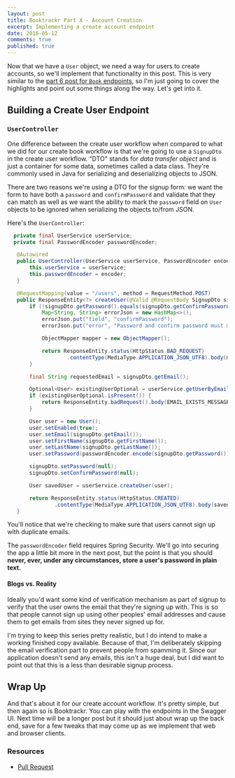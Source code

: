 ```yaml
---
layout: post
title: Booktrackr Part X - Account Creation
excerpt: Implementing a create account endpoint
date: 2016-05-12
comments: true
published: true
---
```


Now that we have a `User` object, we need a way for users to create accounts, so we'll implement that functionality in this post. This is very similar to the [part 6 post for `Book` endpoints](https://ryanpmartz.com/booktrackr-part-06-book-endpoints), so I'm just going to cover the highlights and point out some things along the way. Let's get into it.

## Building a Create User Endpoint

### `UserController`

One difference between the create user workflow when compared to what we did for our create book workflow is that we're going to use a `SignupDto` in the create user workflow. "DTO" stands for _data transfer object_ and is just a container for some data, sometimes called a data class. They're commonly used in Java for serializing and deserializing objects to JSON.

There are two reasons we're using a DTO for the signup form:  we want the form to have both a `password` and `confirmPassword` and validate that they can match as well as we want the ability to mark the `password` field on `User` objects to be ignored when serializing the objects to/from JSON.

Here's the `UserController`:

```java
  private final UserService userService;
  private final PasswordEncoder passwordEncoder;

   @Autowired
   public UserController(UserService userService, PasswordEncoder encoder) {
       this.userService = userService;
       this.passwordEncoder = encoder;
   }

   @RequestMapping(value = "/users", method = RequestMethod.POST)
   public ResponseEntity<?> createUser(@Valid @RequestBody SignupDto signupDto) throws JsonProcessingException {
       if (!signupDto.getPassword().equals(signupDto.getConfirmPassword())) {
           Map<String, String> errorJson = new HashMap<>();
           errorJson.put("field", "confirmPassword");
           errorJson.put("error", "Password and confirm password must match");

           ObjectMapper mapper = new ObjectMapper();

           return ResponseEntity.status(HttpStatus.BAD_REQUEST)
                   .contentType(MediaType.APPLICATION_JSON_UTF8).body(mapper.writeValueAsString(errorJson));
       }

       final String requestedEmail = signupDto.getEmail();

       Optional<User> existingUserOptional = userService.getUserByEmail(requestedEmail);
       if (existingUserOptional.isPresent()) {
           return ResponseEntity.badRequest().body(EMAIL_EXISTS_MESSAGE);
       }

       User user = new User();
       user.setEnabled(true);
       user.setEmail(signupDto.getEmail());
       user.setFirstName(signupDto.getFirstName());
       user.setLastName(signupDto.getLastName());
       user.setPassword(passwordEncoder.encode(signupDto.getPassword()));

       signupDto.setPassword(null);
       signupDto.setConfirmPassword(null);

       User savedUser = userService.createUser(user);

       return ResponseEntity.status(HttpStatus.CREATED)
               .contentType(MediaType.APPLICATION_JSON_UTF8).body(savedUser);
   }
```

You'll notice that we're checking to make sure that users cannot sign up with duplicate emails.

The `passwordEncoder` field requires Spring Security. We'll go into securing the app a little bit more in the next post, but the point is that you should **never, ever, under any circumstances, store a user's password in plain text.**

#### Blogs vs. Reality

Ideally you'd want some kind of verification mechanism as part of signup to verify that the user owns the email that they're signing up with. This is so that people cannot sign up using other peoples' email addresses and cause them to get emails from sites they never signed up for.

I'm trying to keep this series pretty realistic, but I do intend to make a working finished copy available. Because of that, I'm deliberately skipping the email verification part to prevent people from spamming it. Since our application doesn't send any emails, this isn't a huge deal, but I did want to point out that this is a less than desirable signup process.

## Wrap Up

And that's about it for our create account workflow. It's pretty simple, but then again so is Booktrackr. You can play with the endpoints in the Swagger UI. Next time will be a longer post but it should just about wrap up the back end, save for a few tweaks that may come up as we implement that web and browser clients.

### Resources

* [Pull Request](https://github.com/rpmartz/booktrackr/pull/9/files)
